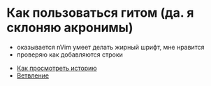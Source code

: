 # Как пользоваться гитом (да. я склоняю акронимы)
* оказывается nVim умеет делать жирный шрифт, мне нравится
* проверяю как добавляются строки
- [Как просмотреть историю](./log_help.md)
- [Ветвление](./branch_help.md)

